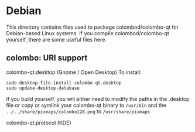 
Debian
====================
This directory contains files used to package colombod/colombo-qt
for Debian-based Linux systems. If you compile colombod/colombo-qt yourself, there are some useful files here.

## colombo: URI support ##


colombo-qt.desktop  (Gnome / Open Desktop)
To install:

	sudo desktop-file-install colombo-qt.desktop
	sudo update-desktop-database

If you build yourself, you will either need to modify the paths in
the .desktop file or copy or symlink your colombo-qt binary to `/usr/bin`
and the `../../share/pixmaps/colombo128.png` to `/usr/share/pixmaps`

colombo-qt.protocol (KDE)

